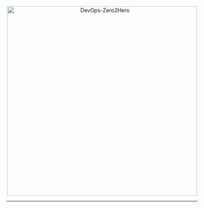 
<div align="center">
  <img src="/resources/images/logo-rounded.png" alt="DevOps-Zero2Hero" width="500">
</div>

---
